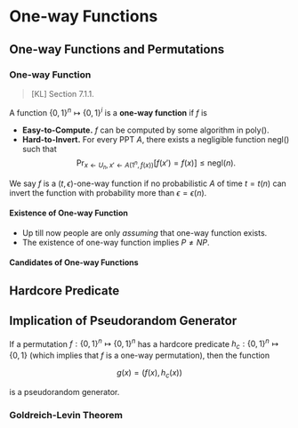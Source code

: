 # One-way Functions

## One-way Functions and Permutations

### One-way Function

> [KL] Section 7.1.1.

A function $\{0,1\}^n \mapsto \{0,1\}^i$ is a **one-way function** if $f$ is

- **Easy-to-Compute.** $f$ can be computed by some algorithm in $\mathrm{poly}()$.
- **Hard-to-Invert.** For every PPT $A$, there exists a negligible function $\mathrm{negl}()$ such that
  $$ \mathrm{Pr}_{x \leftarrow U_n, x' \leftarrow A(1^n, f(x))} [f(x') = f(x)] \le \mathrm{negl}(n). $$

We say $f$ is a $(t, \epsilon)$-one-way function if no probabilistic $A$ of time $t =t(n)$ can invert the function with probability more than $\epsilon = \epsilon(n)$.

#### Existence of One-way Function

- Up till now people are only *assuming* that one-way function exists.
- The existence of one-way function implies $P \neq NP$.

#### Candidates of One-way Functions

## Hardcore Predicate

## Implication of Pseudorandom Generator

If a permutation $f: \{0,1\}^n \mapsto \{0,1\}^n$ has a hardcore predicate $h_c: \{0,1\}^n \mapsto \{0,1\}$ (which implies that $f$ is a one-way permutation), then the function

$$ g(x) = (f(x), h_c(x)) $$

is a pseudorandom generator.

### Goldreich-Levin Theorem
